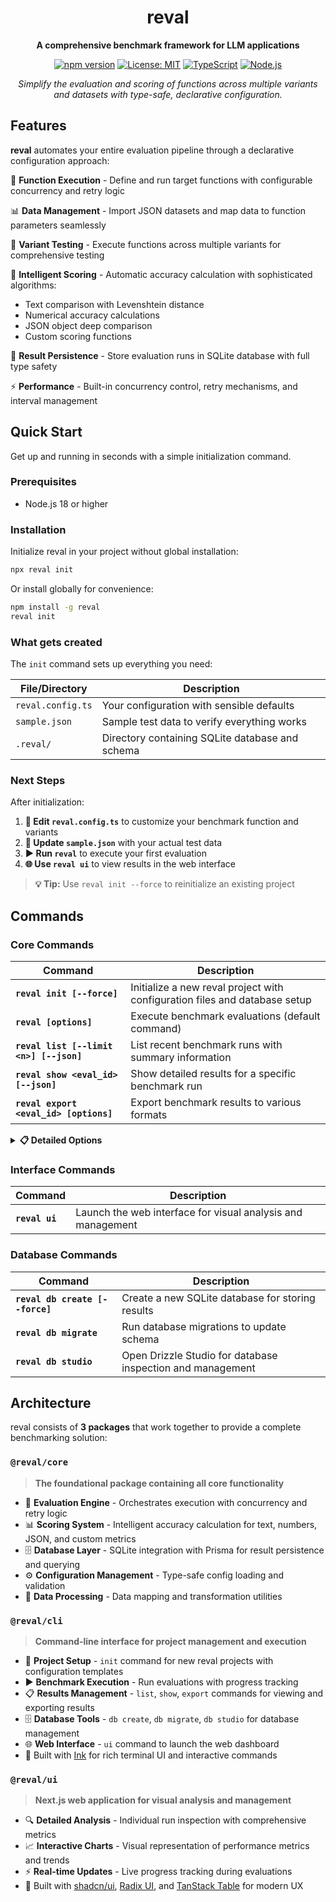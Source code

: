 <div align="center">

# reval

**A comprehensive benchmark framework for LLM applications**

[![npm version](https://img.shields.io/npm/v/@reval/cli.svg)](https://www.npmjs.com/package/@reval/cli) [![License: MIT](https://img.shields.io/badge/License-MIT-yellow.svg)](https://opensource.org/licenses/MIT) [![TypeScript](https://img.shields.io/badge/TypeScript-007ACC?logo=typescript&logoColor=white)](https://www.typescriptlang.org/) [![Node.js](https://img.shields.io/badge/Node.js-18+-339933?logo=node.js&logoColor=white)](https://nodejs.org/)

_Simplify the evaluation and scoring of functions across multiple variants and datasets with type-safe, declarative configuration._

</div>

## Features

**reval** automates your entire evaluation pipeline through a declarative configuration approach:

🚀 **Function Execution** - Define and run target functions with configurable concurrency and retry logic

📊 **Data Management** - Import JSON datasets and map data to function parameters seamlessly

🔄 **Variant Testing** - Execute functions across multiple variants for comprehensive testing

🧠 **Intelligent Scoring** - Automatic accuracy calculation with sophisticated algorithms:

- Text comparison with Levenshtein distance
- Numerical accuracy calculations
- JSON object deep comparison
- Custom scoring functions

💾 **Result Persistence** - Store evaluation runs in SQLite database with full type safety

⚡ **Performance** - Built-in concurrency control, retry mechanisms, and interval management

## Quick Start

Get up and running in seconds with a simple initialization command.

### Prerequisites

- Node.js 18 or higher

### Installation

Initialize reval in your project without global installation:

```bash
npx reval init
```

Or install globally for convenience:

```bash
npm install -g reval
reval init
```

### What gets created

The `init` command sets up everything you need:

| File/Directory    | Description                                     |
| ----------------- | ----------------------------------------------- |
| `reval.config.ts` | Your configuration with sensible defaults       |
| `sample.json`     | Sample test data to verify everything works     |
| `.reval/`         | Directory containing SQLite database and schema |

### Next Steps

After initialization:

1. **📝 Edit `reval.config.ts`** to customize your benchmark function and variants
2. **🔄 Update `sample.json`** with your actual test data
3. **▶️ Run `reval`** to execute your first evaluation
4. **🌐 Use `reval ui`** to view results in the web interface

> **💡 Tip:** Use `reval init --force` to reinitialize an existing project

## Commands

### Core Commands

| Command                                 | Description                                                                |
| --------------------------------------- | -------------------------------------------------------------------------- |
| **`reval init [--force]`**              | Initialize a new reval project with configuration files and database setup |
| **`reval [options]`**                   | Execute benchmark evaluations (default command)                            |
| **`reval list [--limit <n>] [--json]`** | List recent benchmark runs with summary information                        |
| **`reval show <eval_id> [--json]`**     | Show detailed results for a specific benchmark run                         |
| **`reval export <eval_id> [options]`**  | Export benchmark results to various formats                                |

<details>
<summary><strong>📋 Detailed Options</strong></summary>

#### `reval run [options]` - Execute evaluations

- `-c, --config <path>`: Path to reval config file
- `-d, --data <path>`: Path to CSV file or directory
- `-j, --concurrency <number>`: Parallelism for test runs
- `-r, --retries <number>`: Retries for flaky runs
- `--dry`: Validate config and inputs without executing
- `-v, --verbose`: Increase log verbosity

#### `reval list [options]` - List runs

- `-n, --limit <number>`: Number of evals to display (default: 20)
- `--json`: Output in JSON format

#### `reval show <eval_id> [options]` - Show run details

- `<eval_id>`: ID of the evaluation to display
- `--json`: Output full JSON payload

#### `reval export <eval_id> [options]` - Export results

- `<eval_id>`: ID of the evaluation to export
- `--format <json|csv|md>`: Export format (default: json)
- `-o, --out <path>`: Output file path

</details>

### Interface Commands

| Command        | Description                                                 |
| -------------- | ----------------------------------------------------------- |
| **`reval ui`** | Launch the web interface for visual analysis and management |

### Database Commands

| Command                         | Description                                                |
| ------------------------------- | ---------------------------------------------------------- |
| **`reval db create [--force]`** | Create a new SQLite database for storing results           |
| **`reval db migrate`**          | Run database migrations to update schema                   |
| **`reval db studio`**           | Open Drizzle Studio for database inspection and management |

## Architecture

reval consists of **3 packages** that work together to provide a complete benchmarking solution:

### `@reval/core`

> **The foundational package containing all core functionality**

- 🎯 **Evaluation Engine** - Orchestrates execution with concurrency and retry logic
- 📊 **Scoring System** - Intelligent accuracy calculation for text, numbers, JSON, and custom metrics
- 🗄️ **Database Layer** - SQLite integration with Prisma for result persistence and querying
- ⚙️ **Configuration Management** - Type-safe config loading and validation
- 🔄 **Data Processing** - Data mapping and transformation utilities

### `@reval/cli`

> **Command-line interface for project management and execution**

- 🚀 **Project Setup** - `init` command for new reval projects with configuration templates
- ▶️ **Benchmark Execution** - Run evaluations with progress tracking
- 📋 **Results Management** - `list`, `show`, `export` commands for viewing and exporting results
- 🗄️ **Database Tools** - `db create`, `db migrate`, `db studio` for database management
- 🌐 **Web Interface** - `ui` command to launch the web dashboard
- 🎨 Built with [Ink](https://github.com/vadimdemedes/ink) for rich terminal UI and interactive commands

### `@reval/ui`

> **Next.js web application for visual analysis and management**

- 🔍 **Detailed Analysis** - Individual run inspection with comprehensive metrics
- 📈 **Interactive Charts** - Visual representation of performance metrics and trends
- ⚡ **Real-time Updates** - Live progress tracking during evaluations
- 🎨 Built with [shadcn/ui](https://ui.shadcn.com/), [Radix UI](https://www.radix-ui.com/), and [TanStack Table](https://tanstack.com/table) for modern UX
